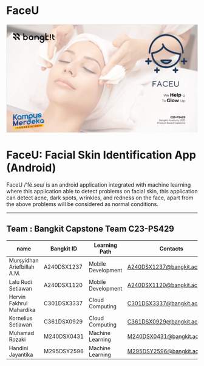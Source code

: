 # FaceU

![alt text](https://github.com/dannriev/FaceU/blob/master/FaceU%20background.png?raw=true)

# FaceU: Facial Skin Identification App (Android)
FaceU /’fé.seu/ is an android application integrated with machine learning where this application able to detect problems on facial skin, this application can detect acne, dark spots, wrinkles, and redness on the face, apart from the above problems will be considered as normal conditions.
_____________________________________________________________________________________________________________________________________________________________

## Team : Bangkit Capstone Team C23-PS429

| name                        | Bangkit ID   | Learning Path      | Contacts                    |
| --------------------------- | ------------ | ------------------ | --------------------------- |
| Mursyidhan Ariefbillah A.M. | A240DSX1237  | Mobile Development | A240DSX1237@bangkit.academy |
| Lalu Rudi Setiawan          | A240DSX1120  | Mobile Development | A240DSX1120@bangkit.academy |
| Hervin Fakhrul Mahardika    | C301DSX3337  | Cloud Computing    | C301DSX3337@bangkit.academy |
| Kornelius Setiawan          | C361DSX0929  | Cloud Computing    | C361DSX0929@bangkit.academy |
| Muhamad Rozaki              | M240DSX0431  | Machine Learning   | M240DSX0431@bangkit.academy |
| Handini Jayantika           | M295DSY2596  | Machine Learning   | M295DSY2596@bangkit.academy |
